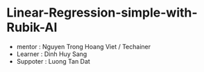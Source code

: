 # Linear-Regression-simple-with-Rubik-AI
- mentor : Nguyen Trong Hoang Viet / Techainer
- Learner : Dinh Huy Sang
- Suppoter : Luong Tan Dat
